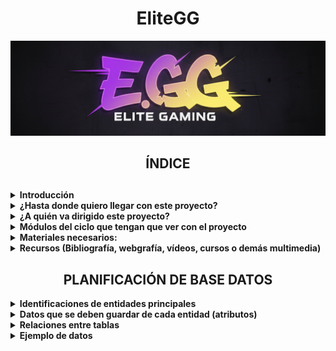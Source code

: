 <div align="center">
    <h1 style="text-align: center;">EliteGG</h1>
</div>

![Mi logo](assets/logo.png)

<div align="center">
    <h2 style="text-align: center;">ÍNDICE</h2>
</div>


<div align="center">
    <h2 style="text-align: center;"></h2>
</div>

<details>
<summary><strong>Introducción</strong></summary>
<hr style="margin-top: 10px; margin-bottom: 0px; border: none; height: 1px; visibility: hidden;">
<div>
    EliteGG es una plataforma de análisis y seguimiento de estadísticas para distintos videojuegos, principalmente League of Legends, diseñada para jugadores que quieren mejorar y llevar un control más organizado de su progreso.
Nuestro objetivo es crear una página similar a OP.GG, pero con una interfaz más clara, ordenada y con nuevas herramientas exclusivas para la comunidad. 
 </div>

<strong>¿Porque esta idea?</strong>

<div>
Como usuarios habituales de este tipo de páginas, creemos que sería interesante crear una que sea nuestra. Además, el tema nos apasiona, ya que trata de un videojuego que se disfruta en el tiempo libre.

Otra razón importante es poder desarrollar una página que resuelva los fallos de las webs existentes en este ámbito. Al ser usuarios recurrentes de estos servicios, se ha identificado varias áreas de mejora y funcionalidades que serán muy útiles e interesantes para la comunidad.
</div>
</details>
<details>
<summary><strong>¿Hasta donde quiero llegar con este proyecto?</strong></summary>
<hr style="margin-top: 10px; margin-bottom: 0px; border: none; height: 1px; visibility: hidden;">
    <div>
El objetivo principal es crear una página que sea realmente util y consistente tanto a nivel tecnico como a nivel visual, para ello se ha analizado distintas páginas ya existentes y listado las funcionalidades que la pagina acabará conteniendo. Dichas funciones son:<br>
 1. Estadísticas personales detalladas: consultar historial de partidas, campeones más jugados y rendimiento por rol....<br>
 2. Comparación con otros jugadores: medir tu nivel frente a amigos o rivales y descubrir en qué aspectos puedes mejorar.<br>
 3. Calendario de eventos: Accede a un calendario con torneos, eventos y novedades del juego para no perderte nada. También puedes guardar algún equipo en concreto como favorito para recibir un correo cada vez que este tenga un partido.<br>
 4. Consejos personalizados: Sugerencias de mejora basadas en tu estilo de juego y datos de la comunidad, como por ejemplo sugerencias de objetos según el campeón que quieras jugar y en contra de cuales juegues. También te hara una plantilla donde podras elegir que campeones te gusta jugar para darte consejos de que campeón de aquellos que te gustan deberías elegir en contra de enemigos concretos.<br>
 5. La pagina también va a incluir videos de una corta duración haciendo una demostración de las habilidades de los personajes y de sus diferentes aspectos.<br>
    </div>
</details>
<details>
<summary><strong>¿A quién va dirigido este proyecto?</strong></summary>
<hr style="margin-top: 10px; margin-bottom: 0px; border: none; height: 1px; visibility: hidden;">
      <div>
El proyecto está dirigido a la comunidad de League of Legends, un factor que nos beneficia mucho en términos de visibilidad. Al ser un juego para todos los públicos, el único "requisito" para usar nuestra plataforma es jugar al juego. Aunque mas adelante, si es posible, se incluiran más videojuegos ya que así el alcance podrá ser mayor y así abarcar otras comunidades.
 </details>
      </div>
 <details>
<summary><strong>Módulos del ciclo que tengan que ver con el proyecto</strong></summary>
  <hr style="margin-top: 10px; margin-bottom: 0px; border: none; height: 1px; visibility: hidden;">
     <div>
En el proyecto se incluirán varios módulos del curso:<br>
1. Aplicaciones web: Este módulo es fundamental, ya que necesitamos desarrollar una página web funcional y atractiva. Para ello, utilizaremos lenguajes de programación como HTML y CSS.<br>
2. Seguridad: La seguridad es un aspecto crucial. Implementaremos medidas para proteger nuestros servidores y la información de los usuarios (como sus nombres y contraseñas) contra posibles ataques o robos de datos.<br>
3. Sistemas operativos en red: Este módulo se aplicará directamente en el uso de máquinas virtuales (MV) para nuestros servidores, lo cual es esencial para el despliegue del proyecto.<br>
4. Servicios en red: Este módulo será imprescindible, ya que utilizaremos herramientas esenciales como DNS para el funcionamiento de nuestra plataforma.<br>
     </details>
     </div>
     <details>
<summary><strong>Materiales necesarios:</strong></summary>
<hr style="margin-top: 10px; margin-bottom: 0px; border: none; height: 1px; visibility: hidden;">
<div>
<strong>Fisicos:<br></strong>
1. Ordenadores<br>
<strong>Lógicos:<br></strong>
1. Virtual Box (VM) <br>
2. Canva<br>
3. IA (Gemini)<br>
4. Visual Studio Code<br>
5. Vercel<br>
6. Trello<br>
7. Github<br>



   </div>
</details>
<details>
<summary><strong>Recursos (Bibliografía, webgrafía, vídeos, cursos o demás multimedia)</strong></summary>
   <hr style="margin-top: 10px; margin-bottom: 0px; border: none; height: 1px; visibility: hidden;">
<div>
https://www.youtube.com/watch?v=jkzq9j5yeT8&list=PL3vL1pnMCbUERqllcwhcvEJbKum-M9zT5
https://gist.github.com/dasdo/9ff71c5c0efa037441b6
https://www.youtube.com/watch?v=niPExbK8lSw&t=518s
</details>
</div>
    
<div align="center">
    <h2 style="text-align: center;">PLANIFICACIÓN DE BASE DATOS</h2>
</div>

<details>
<summary><strong>Identificaciones de entidades principales</strong></summary>
<hr style="margin-top: 10px; margin-bottom: 0px; border: none; height: 1px; visibility: hidden;">
<div>
<strong>-¿Qué elementos importantes hay en tu web que necesitan almacenarse?<br></strong>
Usuarios y contraseñas, plan de eventos de los partidos oficiales, imagenes personajes, imágenes objetos, videos de las skins y habilidades (muchos videos), imagenes de cada juego para la primera página, y las recomendaciones que te da segun tu personaje

<strong>-¿Qué tema de información almacena?<br></strong>
Usuarios (con contraseñas), fechas, imagenes, videos.
</div>
<strong>-¿Por qué necesitas guardarla en la base de datos?</strong>
<div align="center">
  <img src="assets/tabla1.png" alt="tabla1">
</div>

<div>
*Los metadatos son los datos extendidos sobre un primer dato, en esta tabla improvisada hemos puesto de ejemplo un campeón (Jinx) que en este caso sería el dato.
Todo lo que muestra la tabla serían los metadatos de este campeón.
</div>
<div align="center">
  <img src="assets/Tablajinx.png" alt="Tablajinx">
</div>
</details>

<details>
<summary><strong>Datos que se deben guardar de cada entidad (atributos)</strong></summary>
<hr style="margin-top: 10px; margin-bottom: 0px; border: none; height: 1px; visibility: hidden;">
Para cada entidad identificada en el punto anterior, describe qué información concreta se necesita guardar.
Por ejemplo, si una entidad es “Usuario”:<br>
1.Nombre<br>
2.Apellidos<br>
3.Correo electrónico<br>
4.Contraseña<br>
5.Fecha de registro<br>
<strong>-Indica el tipo de dato esperado (texto, número, fecha, etc.) y la definición que consideras que corresponde (varchar, int, decimal...)</strong><br>
<div align="center">
  <img src="assets/Tabla3.png" alt="Tabla3">
</div>
    <strong>*Booleano:</strong> Los datos booleanos son datos que se usan para conceptos positivos y negativos:<br>
Si/No<br>
Verdadero/Falso<br>
Afirmativo/negativo<br>
<div align="center">
  <img src="assets/Evento.png" alt="Evento">
</div>

<div align="center">
  <img src="assets/Tablacampeon.png" alt="Tablacampeon">
</div>

<div align="center">
  <img src="assets/Objetos.png" alt="Objetos">
</div>
</details>
<details>
<summary><strong>Relaciones entre tablas</strong></summary>
<hr style="margin-top: 10px; margin-bottom: 0px; border: none; height: 1px; visibility: hidden;">
    <div>

        
<strong>1.USUARIOS y CAMPEÓN/PERSONAJE (Estadísticas y Progreso)</strong><br>
Esta es la relación central para el análisis de estadísticas personales.<br>

<strong>2.USUARIOS y EVENTO/PARTIDO OFICIAL (Notificaciones y Favoritos)</strong><br>
Esta relación permite al sistema enviar las notificaciones por correo de los partidos favoritos.<br>

<strong>3.CAMPEÓN/PERSONAJE y OBJETOS (Consejos Personalizados)</strong><br>
Esta relación es fundamental para la funcionalidad de sugerencia de objetos e ítems contra campeones enemigos.<br>

<strong>4.CAMPEÓN/PERSONAJE u OBJETOS y ELEMENTOS MULTIMEDIA (Recursos)</strong><br>
Esta relación vincula los archivos de medios (imágenes, vídeos de skins, videos de habilidades) con la entidad a la que pertenecen.<br>
</div>
</details>

<details>
<summary><strong>Ejemplo de datos</strong></summary>
<hr style="margin-top: 10px; margin-bottom: 0px; border: none; height: 1px; visibility: hidden;">
<div>
    -Incluye un ejemplo de cada entidad con datos ficticios pero realistas.<br>
  <div align="center">
  <img src="assets/USejemplo.png" alt="USejemplo">
  </div>  

<div align="center">
  <img src="assets/EVejemplo.png" alt="EVejemplo">
  </div>  

<div align="center">
  <img src="assets/OBejemplo.png" alt="OBejemplo">
  </div>
  
</div>
</details>

